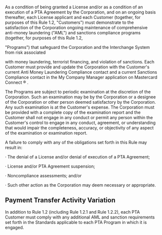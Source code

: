 As a condition of being granted a License and/or as a condition of an execution of a PTA Agreement by the Corporation, and on an ongoing basis thereafter, each License applicant and each Customer (together, for purposes of this Rule 1.2, "Customers") must demonstrate to the satisfaction of the Corporation ongoing maintenance of comprehensive anti-money laundering ("AML") and sanctions compliance programs (together, for purposes of this Rule 1.2,

"Programs") that safeguard the Corporation and the Interchange System from risk associated

with money laundering, terrorist financing, and violation of sanctions. Each Customer must provide and update the Corporation with the Customer's current Anti Money Laundering Compliance contact and a current Sanctions Compliance contact in the My Company Manager application on Mastercard Connect ® .

The Programs are subject to periodic examination at the discretion of the Corporation. Such an examination may be by the Corporation or a designee of the Corporation or other person deemed satisfactory by the Corporation. Any such examination is at the Customer's expense. The Corporation must be provided with a complete copy of the examination report and the Customer shall not engage in any conduct or permit any person within the Customer's control to engage in any conduct, agreement, or understanding that would impair the completeness, accuracy, or objectivity of any aspect of the examination or examination report.

A failure to comply with any of the obligations set forth in this Rule may result in:

· The denial of a License and/or denial of execution of a PTA Agreement;

· License and/or PTA Agreement suspension;

· Noncompliance assessments; and/or

· Such other action as the Corporation may deem necessary or appropriate.

## **Payment Transfer Activity Variation**

In addition to Rule 1.2 (including Rule 1.2.1 and Rule 1.2.2), each PTA Customer must comply with any additional AML and sanction requirements set forth in the Standards applicable to each PTA Program in which it is engaged.